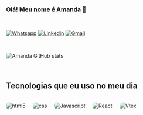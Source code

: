 ### Olá! Meu nome é Amanda 👋

<br/>

[![Whatsapp](https://img.shields.io/badge/WhatsApp-25D366?style=for-the-badge&logo=whatsapp&logoColor=white)](https://api.whatsapp.com/send?phone=5531999632923)
[![Linkedin](https://img.shields.io/badge/LinkedIn-0077B5?style=for-the-badge&logo=linkedin&logoColor=white)](https://www.linkedin.com/in/amanda-almeida-bab4541ab/)
[![Gmail](https://img.shields.io/badge/Gmail-D14836?style=for-the-badge&logo=gmail&logoColor=white)](mailto:almeidafonseca14@gmail.com)

<br/>

![Amanda GitHub stats](https://github-readme-stats.vercel.app/api?username=amandaalmeida20&show_icons=true&theme=dracula)

<br/>

## Tecnologias que eu uso no meu dia

<div style="display: inline_block; align: center; "><br/>
 <img  style="border-radius: 0.4rem" alt="html5" src="https://img.shields.io/badge/HTML5-E34F26?style=for-the-badge&logo=html5&logoColor=white">
  <img style="margin-left: 1rem; border-radius: 0.4rem" alt="css" src="https://img.shields.io/badge/CSS3-1572B6?style=for-the-badge&logo=css3&logoColor=white">
  <img  style="margin-left: 1rem; border-radius: 0.4rem" alt="Javascript" src="https://img.shields.io/badge/JavaScript-F7DF1E?style=for-the-badge&logo=javascript&logoColor=black">
   <img  style="margin-left: 1rem; border-radius: 0.4rem" alt="React" src="https://img.shields.io/badge/React-20232A?style=for-the-badge&logo=react&logoColor=61DAFB">
 <img style="margin-left: 1rem; border-radius: 0.4rem" alt="Vtex" src="https://user-images.githubusercontent.com/104858887/183300217-6a364880-ce71-4d4b-8ac5-50011c718542.svg">
</div>
